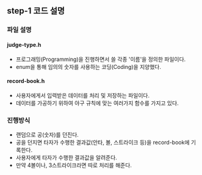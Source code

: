 ##  step-1 코드 설명

### 파일 설명
#### judge-type.h
- 프로그래밍(Programming)을 진행하면서 쓸 각종 '이름'을 정의한 파일이다. 
- enum을 통해 임의의 숫자를 사용하는 코딩(Coding)을 지양했다.

#### record-book.h
- 사용자에게서 입력받은 데이터를 처리 및 저장하는 파일이다. 
- 데이터를 가공하기 위하여 야구 규칙에 맞는 여러가지 함수를 가지고 있다.

### 진행방식
- 랜덤으로 공(숫자)를 던진다.
- 공을 던지면 타자가 수행한 결과값(안타, 볼, 스트라이크 등)을 record-book에 기록한다.
- 사용자에게 타자가 수행한 결과값을 알려준다.
- 만약 4볼이나, 3스트라이크라면 따로 처리를 해준다. 
